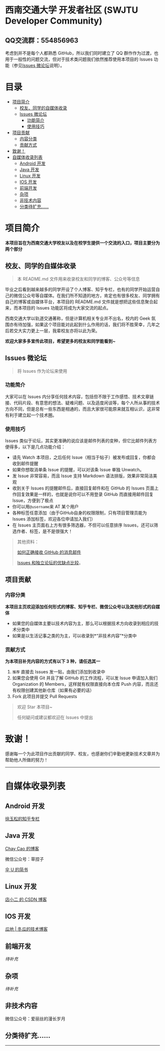# 西南交通大学 开发者社区 (SWJTU Developer Community)

## QQ交流群：554856963

考虑到并不是每个人都熟悉 GitHub，所以我们同时建立了 QQ 群作作为过渡，也用于一般性的问题交流，但对于技术类问题我们依然推荐使用本项目的 Issues 功能（参见[Issues 微论坛](#issues-微论坛)说明）。


# 目录

* [项目简介](#项目简介)
	* [校友、同学的自媒体收录](#校友同学的自媒体收录)
	* [Issues 微论坛](#issues-微论坛)
		* [功能简介](#功能简介)
		* [使用技巧](#使用技巧)
* [项目贡献](#项目贡献)
	* [内容分类](#内容分类)
	* [贡献方式](#贡献方式)
* [致谢！](#致谢)
* [自媒体收录列表](#自媒体收录列表)
	* [Android 开发](#android-开发)
	* [Java 开发](#java-开发)
	* [Linux 开发](#linux-开发)
	* [IOS 开发](#ios-开发)
	* [前端开发](#前端开发)
	* [杂项](#杂项)
	* [非技术内容](#非技术内容)
	* [分类待扩充......](#分类待扩充)

# 项目简介

**本项目旨在为西南交通大学校友以及在校学生提供一个交流的入口，项目主要分为两个部分**

## 校友、同学的自媒体收录

> 本 README.md 文件用来收录校友和同学的博客、公众号等信息

毕业之后看到越来越多的同学开设了个人博客、知乎专栏，也有的同学开始运营自己的微信公众号等自媒体。在我们所不知道的地方，肯定也有很多校友、同学拥有自己的博客或自媒体平台，本项目的 README.md 文件就是想把这些信息聚合起来，而本项目的 Issues 功能区将成为大家交流的起点。

西南交通大学以轨道交通著称，但是计算机相关专业并不出名，校内的 Geek 氛围亦有待加强，如果这个项目能对此起到什么作用的话，我们将不胜荣幸，几年之后若交大实力更上一层，我辈校友亦将以此为荣。

**欢迎大家多多宣传此项目，希望更多的校友和同学能看到~**

## Issues 微论坛

> 将 Issues 作为论坛来使用

### 功能简介

大家可以在 Issues 内分享任何技术内容，包括但不限于工作感悟、技术文章链接、代码片段、有意思的想法、疑难问题、以及适度闲谈等，每个人所从事的技术方向不同，但是总有一些东西是相通的，而且大家很可能原来就互相认识，这非常有利于建立起一个技术圈。

### 使用技巧

Issues 类似于论坛，其实更准确的说应该是邮件列表的变种，但它比邮件列表方便得多，以下是几点功能介绍：

* 请先 Watch 本项目，之后任何 Issue（相当于帖子）被发布或回复，你都会收到邮件提醒
* 如果你想取消单条 Issue 的提醒，可以对该条 Issue 单独 Unwatch。
* 发 Issue 非常容易，而且 Issue 支持 Markdown 语法排版，效果非常简洁美观
* 收到关于 Issues 的提醒邮件后，直接回复邮件和在 GitHub 的 Issues 页面上作回复效果是一样的，也就是说你可以不用登录 GitHub 而直接用邮件回复 Issue，方便到了极点
* 你可以用`@username`来 AT 某个用户
* 各种标签任意添加（由于GitHub自身的权限限制，只有项目管理员能为 Issues 添加标签，欢迎各位申请加入我们）
* 在 Issues 主页面右上方有很多筛选器，不但可以任意排序 Issues，还可以筛选作者、标签，是不是很强大！

> 其他资料：
> 
> [如何正确接收 GitHub 的消息邮件](https://github.com/cssmagic/blog/issues/49)
> 
> [Issues 和独立论坛的优缺点比较](https://github.com/SWJTU-Developer/SWJTU-Developer/issues/1)。

## 项目贡献

### 内容分类

**本项目主页欢迎添加任何形式的博客、知乎专栏、微信公众号以及其他形式的自媒体**

* 如果您的自媒体主要以技术内容为主，那么可以根据技术方向收录到相应的技术分类中
* 如果是以生活记事之类的为主，可以收录到*“非技术内容”*分类中

### 贡献方式

**为本项目补充内容的方式有以下 3 种，请任选其一**

1. `推荐` 直接去 Issues 发一贴，由我们添加到收录中
2. 如果您会使用 Git 并且了解 GitHub 的工作流程，可以发 Issue 申请加入我们 Organization 的 Members，这样就有权限直接向本仓库 Push 内容，而且还有权限创建其他新仓库（如果有必要的话）
3. Fork 此项目并提交 Pull Requests


> 欢迎 Star 本项目~
> 
> 任何疑问或建议都欢迎在 Issues 中提出

# 致谢！

感谢每一个为此项目作出贡献的同学、校友，也感谢你们辛勤地更新技术文章并为帮助他人所做的努力！

---

# 自媒体收录列表

## Android 开发

[徐玉松的知乎专栏](https://zhuanlan.zhihu.com/c_51051095)

## Java 开发

[Chay Cao 的博客](https://chaycao.github.io/)

微信公众号：草捏子

[伞 U 的简书](http://www.jianshu.com/users/b18fc0012e56/latest_articles)

## Linux 开发

[店小二 的 CSDN 博客](http://blog.csdn.net/mirage1993)

## IOS 开发

[瓜地 | 冬瓜的技术博客](http://www.desgard.com/)

## 前端开发

*待补充*

## 杂项

*待补充*

## 非技术内容

微信公众号：爱丽丝的漫长岁月

## 分类待扩充......

---
